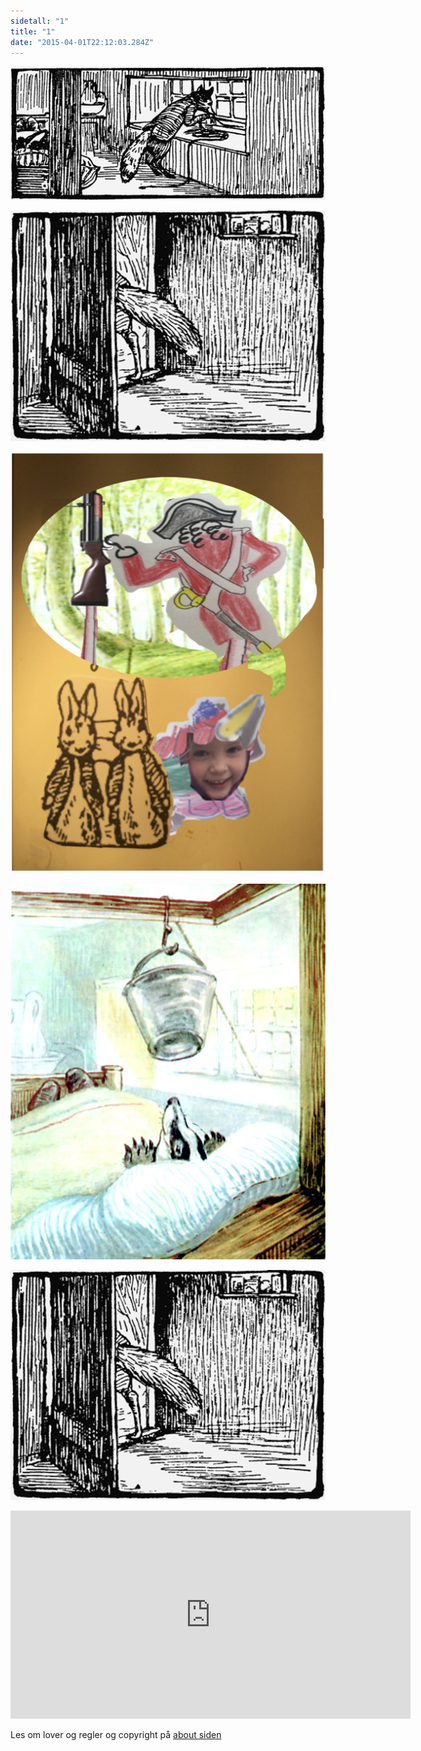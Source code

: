 ```yaml
---
sidetall: "1"
title: "1"
date: "2015-04-01T22:12:03.284Z"
---
```


![Geir Gliser'n Grevling & Herr Havre Rev](./18.png)

![Geir Gliser'n Grevling & Herr Havre Rev](./21.png)

![Geir Gliser'n Grevling & Herr Havre Rev](./25.png)

![Geir Gliser'n Grevling & Herr Havre Rev](./20.jpg)

![Geir Gliser'n Grevling & Herr Havre Rev](./21.png)

<!-- Geir Grevling spiser kaninpai innimellom, men der er baaare veldig sjelden og baaare når Geir ikke finner noe annen mat og baaare veldig små kaniner. Helst kaninbabyer.

line 7: He had half a dozen houses, but he was seldom at home. -->

<iframe src="https://docs.google.com/forms/d/e/1FAIpQLSdaU1qxlU76iRXUClnxtVycECOt0wqjnCQ8tT6mIzPJxbwDUg/viewform?embedded=true" width="640" height="333" frameborder="0" marginheight="0" marginwidth="0">Loading...</iframe>


<!-- ##Her er dine tegninger:

![XX_side_x_](./x.png)

![XX_side_x_](./x.png)

![XX_side_x_](./x.png)


##Tusen takk
for at du var dugnadsdeltager og lastet opp en tegning til vår felles [Gatsby barnebokbutikk](https://www.gatsbyjs.org/tutorial/).

Hilsen Lillian 🦄 og Ola 😺 i laboraturiet i det bittelille Hvite Hus på Rodeløkka, Oslo, Norway, Earth, next to Venus.

Last opp en tegning til, men husk at Lillian 🦄 og Ola 😺 må lime inn tegningen din før den blir synlig på internett.


<iframe src="https://docs.google.com/forms/d/e/1FAIpQLSdaU1qxlU76iRXUClnxtVycECOt0wqjnCQ8tT6mIzPJxbwDUg/viewform?embedded=true" width="640" height="668" frameborder="0" marginheight="0" marginwidth="0">Loading...</iframe>
-->
Les om lover og regler og copyright
på [about siden](/about/)

<!--
His clothes were very dirty; and as he slept in the day-time, he always went to bed in his boots. And the bed which he went to bed in, was generally Herr Havre Rev.


Now Geir "Gliser'n" Grevling did occasionally eat rabbit-pie; but it was only very little young ones occasionally, when other food was really scarce. He was friendly with gamle bestefar Benjamin Bouncer; they agreed in disliking the De Onde otterne and Herr Havre Rev; they often talked over that painful subject. -->